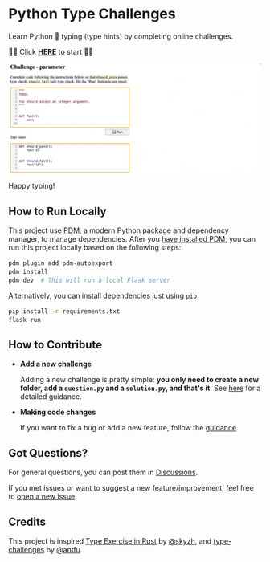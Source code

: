 # Python Type Challenges

Learn Python 🐍 typing (type hints) by completing online challenges.

🌟🌟 Click **[HERE](https://python-type-challenges.zeabur.app)** to start 🌟🌟

![](docs/images/usage.gif)

Happy typing!

## How to Run Locally

This project use [PDM](https://pdm.fming.dev/latest/), a modern Python package and dependency manager, to manage dependencies. After you [have installed PDM](https://pdm.fming.dev/latest/#installation), you can run this project locally based on the following steps:

```bash
pdm plugin add pdm-autoexport
pdm install
pdm dev  # This will run a local Flask server
```

Alternatively, you can install dependencies just using `pip`:

```bash
pip install -r requirements.txt
flask run
```

## How to Contribute

- **Add a new challenge**

  Adding a new challenge is pretty simple: **you only need to create a new folder, add a `question.py` and a `solution.py`, and that's it**. See [here](docs/Contribute.md) for a detailed guidance.

- **Making code changes**

  If you want to fix a bug or add a new feature, follow the [guidance](docs/Development.md).

## Got Questions?

For general questions, you can post them in [Discussions](https://github.com/laike9m/Python-Type-Challenges/discussions).

If you met issues or want to suggest a new feature/improvement, feel free to [open a new issue](https://github.com/laike9m/Python-Type-Challenges/issues/new).

## Credits

This project is inspired [Type Exercise in Rust](https://github.com/skyzh/type-exercise-in-rust/) by [@skyzh](https://github.com/skyzh), and [type-challenges](https://github.com/type-challenges/type-challenges/) by [@antfu](https://github.com/antfu).
